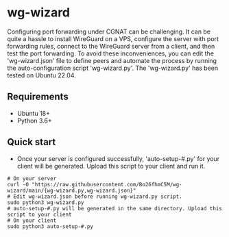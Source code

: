 # wg-wizard
Configuring port forwarding under CGNAT can be challenging. It can be quite a hassle to install WireGuard on a VPS, configure the server with port forwarding rules, connect to the WireGuard server from a client, and then test the port forwarding. To avoid these inconveniences, you can edit the 'wg-wizard.json' file to define peers and automate the process by running the auto-configuration script 'wg-wizard.py'. The 'wg-wizard.py' has been tested on Ubuntu 22.04.

## Requirements
- Ubuntu 18+
- Python 3.6+

## Quick start
- Once your server is configured successfully, 'auto-setup-#.py' for your client will be generated. Upload this script to your client and run it.
```
# On your server
curl -O "https://raw.githubusercontent.com/Bo26fhmC5M/wg-wizard/main/{wg-wizard.py,wg-wizard.json}"
# Edit wg-wizard.json before running wg-wizard.py script.
sudo python3 wg-wizard.py
# auto-setup-#.py will be generated in the same directory. Upload this script to your client
# On your client
sudo python3 auto-setup-#.py
```
